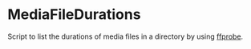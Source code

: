 # MediaFileDurations
Script to list the durations of media files in a directory by using [ffprobe](https://ffmpeg.org/ffprobe.html).
